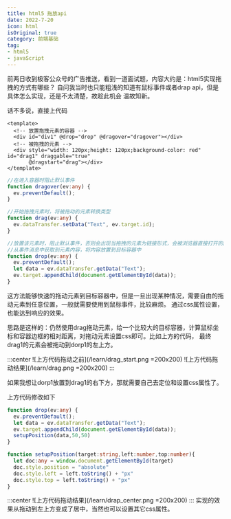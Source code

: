 ```yaml
---
title: html5 拖放api
date: 2022-7-20
icon: html
isOriginal: true
category: 前端基础
tag:
- html5
- javaScript
---
```


前两日收到极客公众号的广告推送，看到一道面试题，内容大约是：html5实现拖拽的方式有哪些？
自问我当时也只能粗浅的知道有鼠标事件或者drap api，但是具体怎么实现，还是不太清楚，故趁此机会
温故知新。

<!-- more -->

话不多说，直接上代码
```vue
<template>
  <!-- 放置拖拽元素的容器 -->
  <div id="div1" @drop="drop" @dragover="dragover"></div>
  <!-- 被拖拽的元素 -->
  <div style="width: 120px;height: 120px;background-color: red" id="drag1" draggable="true"
       @dragstart="drag"></div>
</template>
```
```ts
//在进入容器时阻止默认事件
function dragover(ev:any) {
  ev.preventDefault();
}

//开始拖拽元素时，将被拖动的元素转换类型
function drag(ev:any) {
  ev.dataTransfer.setData("Text", ev.target.id);
}

//放置该元素时，阻止默认事件，否则会出现当拖拽的元素为链接形式，会被浏览器直接打开的问题
//从事件消息中获取到元素内容，将内容放置到目标容器中
function drop(ev:any) {
  ev.preventDefault();
  let data = ev.dataTransfer.getData("Text");
  ev.target.appendChild(document.getElementById(data));
}
```

这方法能够快速的拖动元素到目标容器中，但是一旦出现某种情况，需要自由的拖动元素到任意位置，一般就需要使用到鼠标事件，比较麻烦。
通过css属性设置，也能达到响应的效果。

思路是这样的：仍然使用drag拖动元素，给一个比较大的目标容器，计算鼠标坐标和容器边框的相对距离，对拖动元素设置css即可。比如上方的代码，
最终drag1的元素会被拖动到dorp1的左上方。

:::center
![上方代码拖动之前](/learn/drag_start.png =200x200)
![上方代码拖动结果](/learn/drag.png =200x200)
:::

如果我想让dorp1放置到drag1的右下方，那就需要自己去定位和设置css属性了。

上方代码修改如下
```ts
function drop(ev:any) {
  ev.preventDefault();
  let data = ev.dataTransfer.getData("Text");
  ev.target.appendChild(document.getElementById(data));
  setupPosition(data,50,50)
}

function setupPosition(target:string,left:number,top:number){
  let doc:any = window.document.getElementById(target)
  doc.style.position = "absolute"
  doc.style.left = left.toString() + "px"
  doc.style.top = left.toString() + "px"
}
```

:::center
![上方代码拖动结果](/learn/drap_center.png =200x200)
:::
实现的效果从拖动到左上方变成了居中，当然也可以设置其它css属性。